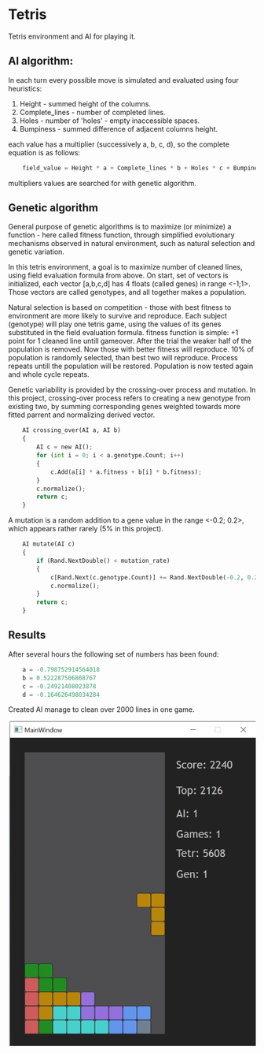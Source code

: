 # Tetris
Tetris environment and AI for playing it.

## AI algorithm:

In each turn every possible move is simulated and evaluated using four heuristics:
1. Height - summed height of the columns.
2. Complete_lines - number of completed lines.
3. Holes - number of 'holes' - empty inaccessible spaces.
4. Bumpiness - summed difference of adjacent columns height.

each value has a multiplier (successively a, b, c, d), so the complete equation is as follows:
```python
    field_value = Height * a + Complete_lines * b + Holes * c + Bumpiness * d
```
multipliers values are searched for with genetic algorithm.

## Genetic algorithm

General purpose of genetic algorithms is to maximize (or minimize) a function - here called fitness function, through simplified evolutionary mechanisms observed in natural environment, such as natural selection and genetic variation.

In this tetris environment, a goal is to maximize number of cleaned lines, using field evaluation formula from above.
On start, set of vectors is initialized, each vector [a,b,c,d] has 4 floats (called genes) in range <-1;1>. Those vectors are called genotypes, and
all together makes a population.

Natural selection is based on competition - those with best fitness to environment are more likely to survive and reproduce.
Each subject (genotype) will play one tetris game, using the values of its genes substituted in the field evaluation formula. fitness function is simple: +1 point for 1 cleaned line untill gameover.
After the trial the weaker half of the population is removed.
Now those with better fitness will reproduce. 10% of population is randomly selected, than best two will reproduce.
Process repeats untill the population will be restored.
Population is now tested again and whole cycle repeats.

Genetic variability is provided by the crossing-over process and mutation.
In this project, crossing-over process refers to creating a new genotype from existing two, by summing corresponding genes weighted towards more fitted parrent and normalizing derived vector.
```python
    AI crossing_over(AI a, AI b)
    {
        AI c = new AI();
        for (int i = 0; i < a.genotype.Count; i++)
        {
            c.Add(a[i] * a.fitness + b[i] * b.fitness);
        }
        c.normalize();
        return c;
    }
```
A mutation is a random addition to a gene value in the range <-0.2; 0.2>, which appears rather rarely (5% in this project).
```python
    AI mutate(AI c)
    {
        if (Rand.NextDouble() < mutation_rate)
        {
            c[Rand.Next(c.genotype.Count)] += Rand.NextDouble(-0.2, 0.2);
            c.normalize();
        }
        return c;
    }
```

## Results

After several hours the following set of numbers has been found:
```python
    a = -0.798752914564018
    b = 0.522287506868767
    c = -0.24921408023878
    d = -0.164626498034284
```
Created AI manage to clean over 2000 lines in one game.

![img1](/imgs/tetris1.jpg)
